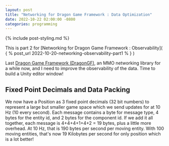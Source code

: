 ```yaml
---
layout: post
title: "Networking for Dragon Game Framework : Data Optimization"
date: 2022-10-22 02:00:00 -0800
categories: programming
---
```

{% include post-styling.md %}

This is part 2 for [Networking for Dragon Game Framework : Observability]( { % post_url 2022-10-20-networking-observability-part1 % } )  

Last [Dragon Game Framework (DragonGF)](https://github.com/judah4/MMO-Dragon-Game-Framwork), an MMO networking library for a while now, and I need to improve the observability of the data. Time to build a Unity editor window!

## Fixed Point Decimals and Data Packing


We now have a Position as 3 fixed point decimals (32 bit numbers) to represent a large but smaller game space which we send updates for at 10 Hz (10 every second).
Each message contains a byte for message type, 4 bytes for the entity id, and 2 bytes for the component id. If we add it all together, each message is 4+4+4+1+4+2 = 19 bytes, plus a little more overhead. At 10 Hz, that is 190 bytes per second per moving entity. With 100 moving entities, that's now 19 Kilobytes per second for only position which is a lot better!

